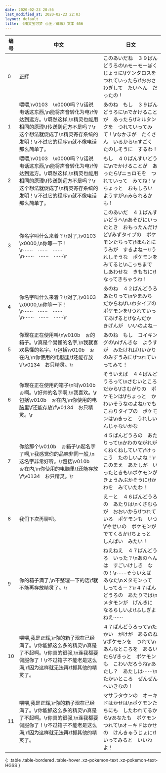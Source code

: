 ```yaml
---
date: 2020-02-23 20:56
last_modified_at: 2020-02-23 22:03
layout: default
title: 《精灵宝可梦 心金／魂银》文本 656
---
```

| 编号 | 中文 | 日文 |
| ---- | ---- | ---- |
| 0 | 正辉 | このあいだね　３９ばんどうろの\nモ－モ－ぼくじょうに\fケンタロスを　つれていったら\fおおさわぎして　たいへん　だったの！ |
| 1 | 喂喂,\v0103　\x0000吗？\r话说电话这东西,\n能将声音转化为电\f传达到远方。\r既然这样,\n精灵也能用相同的原理\f传送到远方不是吗？\r这个想法就促成了\n精灵寄存系统的发明！\r不过它的程序\n就不像电话那么简单了。 | あのね　もし　３９ばんどうろに\nでかけることが　あったら\fミルタンクを　つれていってみて！\rなかまが　たくさん　いるから\nすごく　たのしそうに　するわ！ |
| 2 | 喂喂,\v0103　\x0000吗？\r话说电话这东西,\n能将声音转化为电\f传达到远方。\r既然这样,\n精灵也能用相同的原理\f传送到远方不是吗？\r这个想法就促成了\n精灵寄存系统的发明！\r不过它的程序\n就不像电话那么简单了。 | もし　４０ばんすいどうに\nでかけることが　あったら\fニョロモを　つれていって　みてね！\rちょっと　おもしろい　ようすが\nみられるかも！ |
| 3 | 你名字叫什么来着？\r对了,\v0103　\x0000,\n你等一下！\r⋯⋯　⋯⋯　⋯⋯\n⋯⋯　⋯⋯　⋯⋯\r | このあいだ　４１ばんすいどうへ\nあそびにいったとき　おもったんだけど\fみずタイプの　ポケモンたちって\fほんとに　うみが　すきよね－\rうれしそうな　ポケモンを　みてると\nこっちまで　しあわせな　きもちに\fなってきちゃうわ！ |
| 4 | 你名字叫什么来着？\r对了,\v0103　\x0000,\n你等一下！\r⋯⋯　⋯⋯　⋯⋯\n⋯⋯　⋯⋯　⋯⋯\r | あのね　４２ばんどうろ　あたりって\nやまみち　だからね\fいわタイプの　ポケモンを\fつれていってあげると\fなんだか　きげんが　いいのよね－ |
| 5 | 你现在正在使用叫\n\v010b　ぉ的箱子。\r真是个易懂的名字,\n我就喜欢易懂的名字。\r包括\v010b　ぉ在内,\n你使用的电脑里\f还能存放\f\v0134　お只精灵。\r | あのね　もし　コイキングの\nげんきな　ようすが　みたければ\fいかりのみずうみに\fつれていってみて！ |
| 6 | 你现在正在使用的箱子\n叫\v010b　ぉ啊。\r好帅的名字啊,\n我喜欢。\r包括\v010b　ぉ在内,\n你使用的电脑里\f还能存放\f\v0134　お只精灵。\r | そういえば　４４ばんどうろって\nさむいところ　だから\fさむがりの　ポケモンは\fちょっと　かわいそうなのよね\rでも　こおりタイプの　ポケモンは\nきっと　うれしいんじゃないかな |
| 7 | 你给那个\v010b　ぉ箱子\n起名字了啊,\r我感觉你的品味非同一般,\n这名字非常好听。\r包括\v010b　ぉ在内,\n你使用的电脑里\f还能存放\f\v0134　お只精灵。\r | ４５ばんどうろの　あたりって\nかわのながれが　くねくねしていて\fけっこう　たのしいよね！\rこのまえ　あたしが　いったときも\nポケモンが　きょうみぶかそうに\fかわを　みていたわ！ |
| 8 | 我们下次再聊吧。 | え－と　４６ばんどうろの　あたりは\nくさむらが　おおいから\fつれている　ポケモンも　いつ\fやせいの　ポケモンが　でてくるか\fちょっと　しんぱい　みたい！ |
| 9 | 你的箱子满了,\n不整理一下的话\f就不能再存放精灵了。\r | ねえねえ　４７ばんどうろ　いった？\nあのへんは　すごいけしき　なの！\r⋯⋯そういえば　あなた\nメタモンって　しってる－？\r４７ばんどうろの　あたりでは\nメタモンが　げんきに　なるらしいよ\fふしぎよねえ⋯⋯ |
| 10 | 喂喂,我是正辉,\r你的箱子现在已经满了。\r你能抓这么多的精灵\n真是了不起啊。\r你真的很强,\n连我都要佩服你了！\r不过箱子不能老是这么满,\f因为这样就无法再\f抓其他的精灵了。 | ４７ばんどうろって\nたかい　がけが　あるのね\rポケモンを　つれて\nあんなところを　あるいたら\fきっと　ポケモンも　こわいだろうね\rあたし？　あたしは⋯⋯\nたかいところ　ぜんぜん　へいきなの！ |
| 11 | 喂喂,我是正辉,\r你的箱子现在已经满了。\r你能抓这么多的精灵\n真是了不起啊。\r你真的很强,\n连我都要佩服你了！\r不过箱子不能老是这么满,\f因为这样就无法再\f抓其他的精灵了。 | マサラタウンの　オ－キドはかせは\nポケモンたちにも　したわれてるから\rあなたも　ポケモン　つれて\nオ－キドはかせの　けんきゅうじょに\fいってみると　いいわよ！ |
{: .table .table-bordered .table-hover .xz-pokemon-text .xz-pokemon-text-HGSS }
